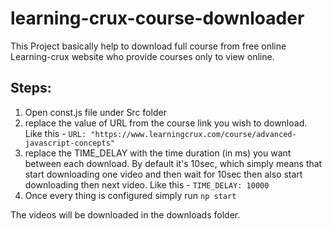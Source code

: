 # learning-crux-course-downloader

This Project basically help to download full course from free online Learning-crux website who provide courses only to view online.

## Steps:
1. Open const.js file under Src folder
1. replace the value of URL from the course link you wish to download. Like this - `URL: "https://www.learningcrux.com/course/advanced-javascript-concepts"`
1. replace the TIME_DELAY with the time duration (in ms) you want between each download. By default it's 10sec, 
which simply means that start downloading one video and then wait for 10sec then also start downloading then next video.
Like this - `TIME_DELAY: 10000`
1. Once every thing is configured simply run `np start`

The videos will be downloaded in the downloads folder.
